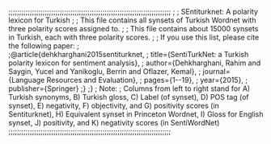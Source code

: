 ;;;;;;;;;;;;;;;;;;;;;;;;;;;;;;;;;;;;;;;;;;;;;;;;;;;;;;;;;;;;;;;;;;;;;;;;;;;;
; 
; SEntiturknet: A polarity lexicon for Turkish
;
; This file contains all synsets of Turkish Wordnet with three polarity scores assigned to. 
; 
; This file contains about 15000 synsets in Turkish, each with three polarity scores. 
;
; If you use this list, please cite the following paper:
;  
;@article{dehkharghani2015sentiturknet,
; title={SentiTurkNet: a Turkish polarity lexicon for sentiment analysis},
;  author={Dehkharghani, Rahim and Saygin, Yucel and Yanikoglu, Berrin and Oflazer, Kemal},
;  journal={Language Resources and Evaluation},
;  pages={1--19},
;  year={2015},
;  publisher={Springer}
;}
;}
;	Note:
;        Columns from left to right stand for A) Turkish synonyms, B) Turkish gloss, C) Label (of synset), D) POS tag (of synset), E) negativity, F) objectivity, and G) positivity scores (in Sentiturknet), H) Equivalent synset in Princeton Wordnet, I) Gloss for English synset, J) positivity, and K) negativity scores (in SentiWordNet)
;;;;;;;;;;;;;;;;;;;;;;;;;;;;;;;;;;;;;;;;;;;;;;;;;;;;;;;;;;;;;;;;;;;;;;;;;;;;
